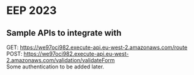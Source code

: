 # EEP 2023
## Sample APIs to integrate with
GET: https://we97oci982.execute-api.eu-west-2.amazonaws.com/route  
POST: https://we97oci982.execute-api.eu-west-2.amazonaws.com/validation/validateForm  
Some authentication to be added later.  
